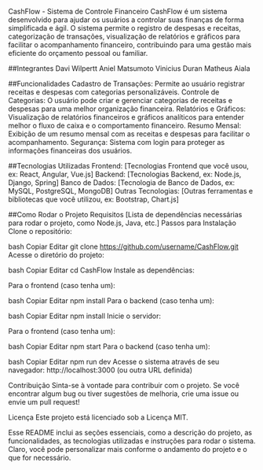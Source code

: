 CashFlow - Sistema de Controle Financeiro
CashFlow é um sistema desenvolvido para ajudar os usuários a controlar suas finanças de forma simplificada e ágil. O sistema permite o registro de despesas e receitas, categorização de transações, visualização de relatórios e gráficos para facilitar o acompanhamento financeiro, contribuindo para uma gestão mais eficiente do orçamento pessoal ou familiar.

##Integrantes
Davi Wilpertt
Aniel Matsumoto
Vinicius Duran
Matheus Aiala

##Funcionalidades
Cadastro de Transações: Permite ao usuário registrar receitas e despesas com categorias personalizáveis.
Controle de Categorias: O usuário pode criar e gerenciar categorias de receitas e despesas para uma melhor organização financeira.
Relatórios e Gráficos: Visualização de relatórios financeiros e gráficos analíticos para entender melhor o fluxo de caixa e o comportamento financeiro.
Resumo Mensal: Exibição de um resumo mensal com as receitas e despesas para facilitar o acompanhamento.
Segurança: Sistema com login para proteger as informações financeiras dos usuários.

##Tecnologias Utilizadas
Frontend: [Tecnologias Frontend que você usou, ex: React, Angular, Vue.js]
Backend: [Tecnologias Backend, ex: Node.js, Django, Spring]
Banco de Dados: [Tecnologia de Banco de Dados, ex: MySQL, PostgreSQL, MongoDB]
Outras Tecnologias: [Outras ferramentas e bibliotecas que você utilizou, ex: Bootstrap, Chart.js]

##Como Rodar o Projeto
Requisitos
[Lista de dependências necessárias para rodar o projeto, como Node.js, Java, etc.]
Passos para Instalação
Clone o repositório:

bash
Copiar
Editar
git clone https://github.com/username/CashFlow.git
Acesse o diretório do projeto:

bash
Copiar
Editar
cd CashFlow
Instale as dependências:

Para o frontend (caso tenha um):

bash
Copiar
Editar
npm install
Para o backend (caso tenha um):

bash
Copiar
Editar
npm install
Inicie o servidor:

Para o frontend (caso tenha um):

bash
Copiar
Editar
npm start
Para o backend (caso tenha um):

bash
Copiar
Editar
npm run dev
Acesse o sistema através de seu navegador:
http://localhost:3000 (ou outra URL definida)

Contribuição
Sinta-se à vontade para contribuir com o projeto. Se você encontrar algum bug ou tiver sugestões de melhoria, crie uma issue ou envie um pull request!

Licença
Este projeto está licenciado sob a Licença MIT.

Esse README inclui as seções essenciais, como a descrição do projeto, as funcionalidades, as tecnologias utilizadas e instruções para rodar o sistema. Claro, você pode personalizar mais conforme o andamento do projeto e o que for necessário.
